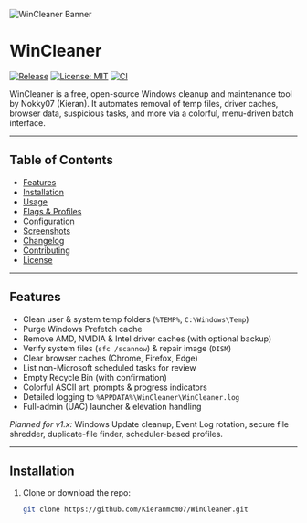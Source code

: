 <!-- assets/banner.png should be 640×200px -->
![WinCleaner Banner](assets/banner.png)

# WinCleaner

[![Release](https://img.shields.io/github/v/release/Kieranmcm07/WinCleaner?style=flat-square)](https://github.com/Kieranmcm07/WinCleaner/releases)
[![License: MIT](https://img.shields.io/github/license/Kieranmcm07/WinCleaner?style=flat-square)](https://github.com/Kieranmcm07/WinCleaner/blob/main/LICENSE)
[![CI](https://img.shields.io/github/actions/workflow/status/Kieranmcm07/WinCleaner/ci.yml?style=flat-square)](https://github.com/Kieranmcm07/WinCleaner/actions)

WinCleaner is a free, open-source Windows cleanup and maintenance tool by Nokky07 (Kieran). It automates removal of temp files, driver caches, browser data, suspicious tasks, and more via a colorful, menu-driven batch interface.

---

## Table of Contents

- [Features](#features)  
- [Installation](#installation)  
- [Usage](#usage)  
- [Flags & Profiles](#flags--profiles)  
- [Configuration](#configuration)  
- [Screenshots](#screenshots)  
- [Changelog](#changelog)  
- [Contributing](#contributing)  
- [License](#license)  

---

## Features <a name="features"></a>

- Clean user & system temp folders (`%TEMP%`, `C:\Windows\Temp`)  
- Purge Windows Prefetch cache  
- Remove AMD, NVIDIA & Intel driver caches (with optional backup)  
- Verify system files (`sfc /scannow`) & repair image (`DISM`)  
- Clear browser caches (Chrome, Firefox, Edge)  
- List non-Microsoft scheduled tasks for review  
- Empty Recycle Bin (with confirmation)  
- Colorful ASCII art, prompts & progress indicators  
- Detailed logging to `%APPDATA%\WinCleaner\WinCleaner.log`  
- Full-admin (UAC) launcher & elevation handling  

*Planned for v1.x:* Windows Update cleanup, Event Log rotation, secure file shredder, duplicate-file finder, scheduler-based profiles.

---

## Installation <a name="installation"></a>

1. Clone or download the repo:  
   ```bash
   git clone https://github.com/Kieranmcm07/WinCleaner.git
